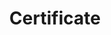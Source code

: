 ---
layout: list
type: category
title: Certificate
slug: certificate
sidebar: true
order: 3
description: >
  Certificate
---